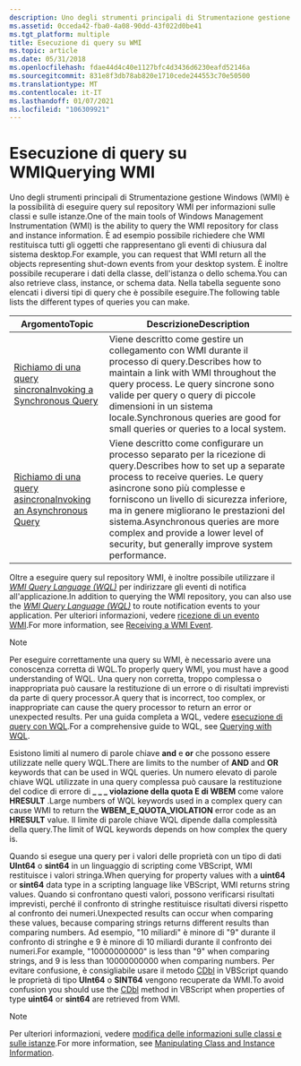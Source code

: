 ```yaml
---
description: Uno degli strumenti principali di Strumentazione gestione Windows (WMI) è la possibilità di eseguire query sul repository WMI per informazioni sulle classi e sulle istanze.
ms.assetid: 0cceda42-fba0-4a08-90dd-43f022d0be41
ms.tgt_platform: multiple
title: Esecuzione di query su WMI
ms.topic: article
ms.date: 05/31/2018
ms.openlocfilehash: fdae44d4c40e1127bfc4d3436d6230eafd52146a
ms.sourcegitcommit: 831e8f3db78ab820e1710cede244553c70e50500
ms.translationtype: MT
ms.contentlocale: it-IT
ms.lasthandoff: 01/07/2021
ms.locfileid: "106309921"
---
```

# <a name="querying-wmi"></a><span data-ttu-id="70a1e-103">Esecuzione di query su WMI</span><span class="sxs-lookup"><span data-stu-id="70a1e-103">Querying WMI</span></span>

<span data-ttu-id="70a1e-104">Uno degli strumenti principali di Strumentazione gestione Windows (WMI) è la possibilità di eseguire query sul repository WMI per informazioni sulle classi e sulle istanze.</span><span class="sxs-lookup"><span data-stu-id="70a1e-104">One of the main tools of Windows Management Instrumentation (WMI) is the ability to query the WMI repository for class and instance information.</span></span> <span data-ttu-id="70a1e-105">È ad esempio possibile richiedere che WMI restituisca tutti gli oggetti che rappresentano gli eventi di chiusura dal sistema desktop.</span><span class="sxs-lookup"><span data-stu-id="70a1e-105">For example, you can request that WMI return all the objects representing shut-down events from your desktop system.</span></span> <span data-ttu-id="70a1e-106">È inoltre possibile recuperare i dati della classe, dell'istanza o dello schema.</span><span class="sxs-lookup"><span data-stu-id="70a1e-106">You can also retrieve class, instance, or schema data.</span></span> <span data-ttu-id="70a1e-107">Nella tabella seguente sono elencati i diversi tipi di query che è possibile eseguire.</span><span class="sxs-lookup"><span data-stu-id="70a1e-107">The following table lists the different types of queries you can make.</span></span>



| <span data-ttu-id="70a1e-108">Argomento</span><span class="sxs-lookup"><span data-stu-id="70a1e-108">Topic</span></span>                                                                | <span data-ttu-id="70a1e-109">Descrizione</span><span class="sxs-lookup"><span data-stu-id="70a1e-109">Description</span></span>                                                                                                                                                                                      |
|----------------------------------------------------------------------|--------------------------------------------------------------------------------------------------------------------------------------------------------------------------------------------------|
| [<span data-ttu-id="70a1e-110">Richiamo di una query sincrona</span><span class="sxs-lookup"><span data-stu-id="70a1e-110">Invoking a Synchronous Query</span></span>](invoking-a-synchronous-query.md)     | <span data-ttu-id="70a1e-111">Viene descritto come gestire un collegamento con WMI durante il processo di query.</span><span class="sxs-lookup"><span data-stu-id="70a1e-111">Describes how to maintain a link with WMI throughout the query process.</span></span> <span data-ttu-id="70a1e-112">Le query sincrone sono valide per query o query di piccole dimensioni in un sistema locale.</span><span class="sxs-lookup"><span data-stu-id="70a1e-112">Synchronous queries are good for small queries or queries to a local system.</span></span><br/>                                  |
| [<span data-ttu-id="70a1e-113">Richiamo di una query asincrona</span><span class="sxs-lookup"><span data-stu-id="70a1e-113">Invoking an Asynchronous Query</span></span>](invoking-an-asynchronous-query.md) | <span data-ttu-id="70a1e-114">Viene descritto come configurare un processo separato per la ricezione di query.</span><span class="sxs-lookup"><span data-stu-id="70a1e-114">Describes how to set up a separate process to receive queries.</span></span> <span data-ttu-id="70a1e-115">Le query asincrone sono più complesse e forniscono un livello di sicurezza inferiore, ma in genere migliorano le prestazioni del sistema.</span><span class="sxs-lookup"><span data-stu-id="70a1e-115">Asynchronous queries are more complex and provide a lower level of security, but generally improve system performance.</span></span><br/> |



 

<span data-ttu-id="70a1e-116">Oltre a eseguire query sul repository WMI, è inoltre possibile utilizzare il [*WMI Query Language (WQL)*](gloss-w.md) per indirizzare gli eventi di notifica all'applicazione.</span><span class="sxs-lookup"><span data-stu-id="70a1e-116">In addition to querying the WMI repository, you can also use the [*WMI Query Language (WQL)*](gloss-w.md) to route notification events to your application.</span></span> <span data-ttu-id="70a1e-117">Per ulteriori informazioni, vedere [ricezione di un evento WMI](receiving-a-wmi-event.md).</span><span class="sxs-lookup"><span data-stu-id="70a1e-117">For more information, see [Receiving a WMI Event](receiving-a-wmi-event.md).</span></span>

> [!Note]
>
> <span data-ttu-id="70a1e-118">Per eseguire correttamente una query su WMI, è necessario avere una conoscenza corretta di WQL.</span><span class="sxs-lookup"><span data-stu-id="70a1e-118">To properly query WMI, you must have a good understanding of WQL.</span></span> <span data-ttu-id="70a1e-119">Una query non corretta, troppo complessa o inappropriata può causare la restituzione di un errore o di risultati imprevisti da parte di query processor.</span><span class="sxs-lookup"><span data-stu-id="70a1e-119">A query that is incorrect, too complex, or inappropriate can cause the query processor to return an error or unexpected results.</span></span> <span data-ttu-id="70a1e-120">Per una guida completa a WQL, vedere [esecuzione di query con WQL](querying-with-wql.md).</span><span class="sxs-lookup"><span data-stu-id="70a1e-120">For a comprehensive guide to WQL, see [Querying with WQL](querying-with-wql.md).</span></span>
>
> <span data-ttu-id="70a1e-121">Esistono limiti al numero di parole chiave **and** e **or** che possono essere utilizzate nelle query WQL.</span><span class="sxs-lookup"><span data-stu-id="70a1e-121">There are limits to the number of **AND** and **OR** keywords that can be used in WQL queries.</span></span> <span data-ttu-id="70a1e-122">Un numero elevato di parole chiave WQL utilizzate in una query complessa può causare la restituzione del codice di errore di **\_ \_ \_ violazione della quota E di WBEM** come valore **HRESULT** .</span><span class="sxs-lookup"><span data-stu-id="70a1e-122">Large numbers of WQL keywords used in a complex query can cause WMI to return the **WBEM\_E\_QUOTA\_VIOLATION** error code as an **HRESULT** value.</span></span> <span data-ttu-id="70a1e-123">Il limite di parole chiave WQL dipende dalla complessità della query.</span><span class="sxs-lookup"><span data-stu-id="70a1e-123">The limit of WQL keywords depends on how complex the query is.</span></span>
>
> <span data-ttu-id="70a1e-124">Quando si esegue una query per i valori delle proprietà con un tipo di dati **UInt64** o **sint64** in un linguaggio di scripting come VBScript, WMI restituisce i valori stringa.</span><span class="sxs-lookup"><span data-stu-id="70a1e-124">When querying for property values with a **uint64** or **sint64** data type in a scripting language like VBScript, WMI returns string values.</span></span> <span data-ttu-id="70a1e-125">Quando si confrontano questi valori, possono verificarsi risultati imprevisti, perché il confronto di stringhe restituisce risultati diversi rispetto al confronto dei numeri.</span><span class="sxs-lookup"><span data-stu-id="70a1e-125">Unexpected results can occur when comparing these values, because comparing strings returns different results than comparing numbers.</span></span> <span data-ttu-id="70a1e-126">Ad esempio, "10 miliardi" è minore di "9" durante il confronto di stringhe e 9 è minore di 10 miliardi durante il confronto dei numeri.</span><span class="sxs-lookup"><span data-stu-id="70a1e-126">For example, "10000000000" is less than "9" when comparing strings, and 9 is less than 10000000000 when comparing numbers.</span></span> <span data-ttu-id="70a1e-127">Per evitare confusione, è consigliabile usare il metodo [CDbl](/previous-versions//ftekwwt0(v=vs.85)) in VBScript quando le proprietà di tipo **UInt64** o **SINT64** vengono recuperate da WMI.</span><span class="sxs-lookup"><span data-stu-id="70a1e-127">To avoid confusion you should use the [CDbl](/previous-versions//ftekwwt0(v=vs.85)) method in VBScript when properties of type **uint64** or **sint64** are retrieved from WMI.</span></span>

 

> [!Note]  

 

<span data-ttu-id="70a1e-128">Per ulteriori informazioni, vedere [modifica delle informazioni sulle classi e sulle istanze](manipulating-class-and-instance-information.md).</span><span class="sxs-lookup"><span data-stu-id="70a1e-128">For more information, see [Manipulating Class and Instance Information](manipulating-class-and-instance-information.md).</span></span>

 

